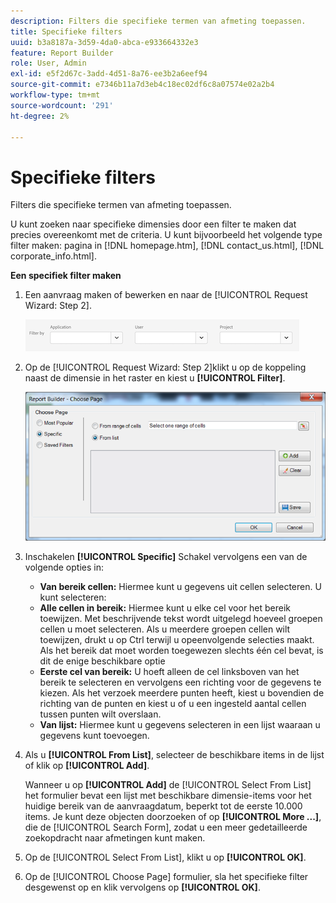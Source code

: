 ```yaml
---
description: Filters die specifieke termen van afmeting toepassen.
title: Specifieke filters
uuid: b3a8187a-3d59-4da0-abca-e933664332e3
feature: Report Builder
role: User, Admin
exl-id: e5f2d67c-3add-4d51-8a76-ee3b2a6eef94
source-git-commit: e7346b11a7d3eb4c18ec02df6c8a07574e02a2b4
workflow-type: tm+mt
source-wordcount: '291'
ht-degree: 2%

---
```


# Specifieke filters

Filters die specifieke termen van afmeting toepassen.

U kunt zoeken naar specifieke dimensies door een filter te maken dat precies overeenkomt met de criteria. U kunt bijvoorbeeld het volgende type filter maken: pagina in [!DNL homepage.htm], [!DNL contact_us.html], [!DNL corporate_info.html].

**Een specifiek filter maken**

1. Een aanvraag maken of bewerken en naar de [!UICONTROL Request Wizard: Step 2].

   ![Stap Resultaat](/help/admin/admin/assets/filter.png)

1. Op de [!UICONTROL Request Wizard: Step 2]klikt u op de koppeling naast de dimensie in het raster en kiest u **[!UICONTROL Filter]**.

   ![Stap Resultaat](assets/choose_page_specific01.png)

1. Inschakelen **[!UICONTROL Specific]** Schakel vervolgens een van de volgende opties in:

   * **Van bereik cellen:** Hiermee kunt u gegevens uit cellen selecteren. U kunt selecteren:
   * **Alle cellen in bereik:** Hiermee kunt u elke cel voor het bereik toewijzen. Met beschrijvende tekst wordt uitgelegd hoeveel groepen cellen u moet selecteren. Als u meerdere groepen cellen wilt toewijzen, drukt u op Ctrl terwijl u opeenvolgende selecties maakt. Als het bereik dat moet worden toegewezen slechts één cel bevat, is dit de enige beschikbare optie
   * **Eerste cel van bereik:** U hoeft alleen de cel linksboven van het bereik te selecteren en vervolgens een richting voor de gegevens te kiezen. Als het verzoek meerdere punten heeft, kiest u bovendien de richting van de punten en kiest u of u een ingesteld aantal cellen tussen punten wilt overslaan.
   * **Van lijst:** Hiermee kunt u gegevens selecteren in een lijst waaraan u gegevens kunt toevoegen.
1. Als u **[!UICONTROL From List]**, selecteer de beschikbare items in de lijst of klik op **[!UICONTROL Add]**.

   Wanneer u op **[!UICONTROL Add]** de [!UICONTROL Select From List] het formulier bevat een lijst met beschikbare dimensie-items voor het huidige bereik van de aanvraagdatum, beperkt tot de eerste 10.000 items. Je kunt deze objecten doorzoeken of op **[!UICONTROL More ...]**, die de [!UICONTROL Search Form], zodat u een meer gedetailleerde zoekopdracht naar afmetingen kunt maken.
1. Op de [!UICONTROL Select From List], klikt u op **[!UICONTROL OK]**.
1. Op de [!UICONTROL Choose Page] formulier, sla het specifieke filter desgewenst op en klik vervolgens op **[!UICONTROL OK]**.
